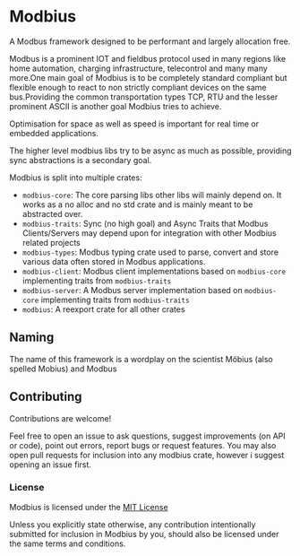 # Modbius

A Modbus framework designed to be performant and largely allocation free.

Modbus is a prominent IOT and fieldbus protocol used in many regions like home automation, charging infrastructure, telecontrol and many many more.One main goal of Modbius is to be completely standard compliant but flexible enough to react to non strictly compliant devices on the same bus.Providing the common transportation types TCP, RTU and the lesser prominent ASCII is another goal Modbius tries to achieve.

Optimisation for space as well as speed is important for real time or embedded applications.

The higher level modbius libs try to be async as much as possible, providing sync abstractions is a secondary goal. 

Modbius is split into multiple crates:
- `modbius-core`: The core parsing libs other libs will mainly depend on. It works as a no alloc and no std crate and is mainly meant to be abstracted over.
- `modbius-traits`: Sync (no high goal) and Async Traits that Modbus Clients/Servers may depend upon for integration with other Modbius related projects
- `modbius-types`: Modbus typing crate used to parse, convert and store various data often stored in Modbus applications.
- `modbius-client`: Modbus client implementations based on `modbius-core` implementing traits from `modbius-traits`
- `modbius-server`: A Modbus server implementation based on `modbius-core` implementing traits from `modbius-traits`
- `modbius`: A reexport crate for all other crates 


## Naming
The name of this framework is a wordplay on the scientist Möbius (also spelled Mobius) and Modbus

## Contributing
Contributions are welcome!

Feel free to open an issue to ask questions, suggest improvements (on API or code), point out errors, report bugs or request features. You may also open pull requests for inclusion into any modbius crate, however i suggest opening an issue first.

### License 
Modbius is licensed under the [MIT License](https://opensource.org/licenses/MIT)

Unless you explicitly state otherwise, any contribution intentionally submitted for inclusion in Modbius by you,
should also be licensed under the same terms and conditions.
